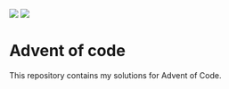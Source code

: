 ![](https://img.shields.io/badge/day%20📅-15-blue) ![](https://img.shields.io/badge/stars%20⭐-30-yellow)
# Advent of code

This repository contains my solutions for Advent of Code.
